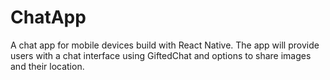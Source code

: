 # ChatApp
A chat app for mobile devices build with React Native. The app will provide users with a chat interface using GiftedChat and options to share images and their location.
